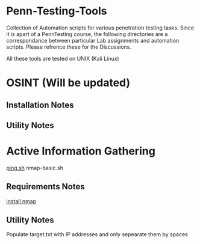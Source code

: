 # Penn-Testing-Tools
Collection of Automation scripts for various penetration testing tasks. Since it is apart of a PennTesting course, the following directories are a correspondance between particular Lab assignments and automation scripts. Please refrence these for the Discussions.

All these tools are tested on UNIX (Kali Linux) 

# OSINT (**Will be updated**)
## Installation Notes
## Utility Notes

# Active Information Gathering

[ping.sh](https://github.com/tgangshar/Penn-Testing-Tools/Bash-Scripts/ping.sh)
nmap-basic.sh

## Requirements Notes
[install nmap](https://nmap.org/book/install.html)
## Utility Notes
Populate target.txt with IP addresses and only sepearate them by spaces

